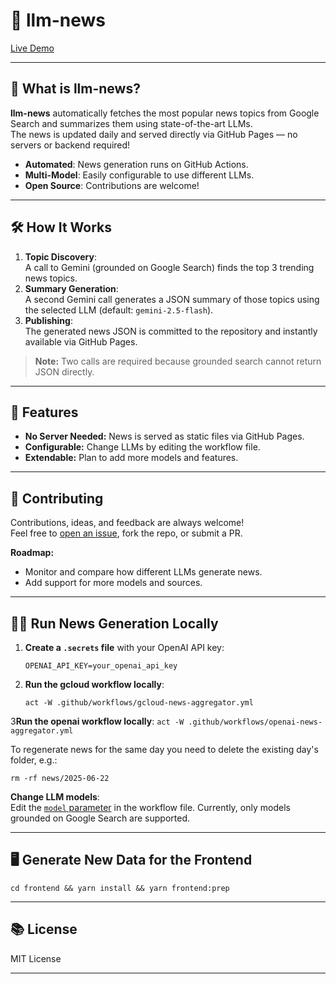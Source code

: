 # 📰 llm-news

[Live Demo](https://llm-news.deveugene.de/)

---

## 🚀 What is llm-news?

**llm-news** automatically fetches the most popular news topics from Google Search and summarizes them using state-of-the-art LLMs.  
The news is updated daily and served directly via GitHub Pages — no servers or backend required!

- **Automated**: News generation runs on GitHub Actions.
- **Multi-Model**: Easily configurable to use different LLMs.
- **Open Source**: Contributions are welcome!

---

## 🛠️ How It Works

1. **Topic Discovery**:  
   A call to Gemini (grounded on Google Search) finds the top 3 trending news topics.
2. **Summary Generation**:  
   A second Gemini call generates a JSON summary of those topics using the selected LLM (default: `gemini-2.5-flash`).
3. **Publishing**:  
   The generated news JSON is committed to the repository and instantly available via GitHub Pages.

> **Note:** Two calls are required because grounded search cannot return JSON directly.

---

## 🌟 Features

- **No Server Needed:** News is served as static files via GitHub Pages.
- **Configurable:** Change LLMs by editing the workflow file.
- **Extendable:** Plan to add more models and features.

---

## 🤝 Contributing

Contributions, ideas, and feedback are always welcome!  
Feel free to [open an issue](https://github.com/eugene-taran/llm-news/issues), fork the repo, or submit a PR.

**Roadmap:**
- Monitor and compare how different LLMs generate news.
- Add support for more models and sources.

---

## 🏃‍♂️ Run News Generation Locally

1. **Create a `.secrets` file** with your OpenAI API key:
    ```
    OPENAI_API_KEY=your_openai_api_key
    ```

2. **Run the gcloud workflow locally**:
    ```
    act -W .github/workflows/gcloud-news-aggregator.yml
    ```

3**Run the openai workflow locally**:
    ```
    act -W .github/workflows/openai-news-aggregator.yml
    ```

To regenerate news for the same day you need to delete the existing day's folder, e.g.:
```
rm -rf news/2025-06-22
```

**Change LLM models**:  
Edit the [`model` parameter](https://github.com/eugene-taran/llm-news/blob/main/.github/workflows/gcloud-news-aggregator.yml#L16) in the workflow file.
Currently, only models grounded on Google Search are supported.

---

## 🖥️ Generate New Data for the Frontend

```
cd frontend && yarn install && yarn frontend:prep
```

---

## 📚 License

MIT License

---

